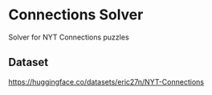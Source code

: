 # Connections Solver

Solver for NYT Connections puzzles

## Dataset

https://huggingface.co/datasets/eric27n/NYT-Connections
